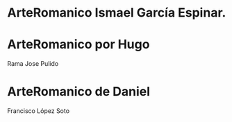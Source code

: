 # ArteRomanico Ismael García Espinar.
# ArteRomanico por Hugo
Rama Jose Pulido
# ArteRomanico de Daniel
Francisco López Soto